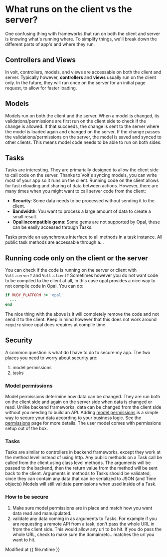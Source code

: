 # What runs on the client vs the server?

One confusing thing with frameworks that run on both the client and server is knowing what's running where.  To simplify things, we'll break down the different parts of app's and where they run.

## Controllers and Views

In volt, controllers, models, and views are accessable on both the client and server.  Typically however, **controllers** and **views** usually run on the client only.  In the future, they will run once on the server for an initial page request, to allow for faster loading.

## Models

Models run on both the client and the server.  When a model is changed, its validations/permissions are first run on the client side to check if the change is allowed.  If that succeeds, the change is sent to the server where the model is loaded again and changed on the server.  If the change passes the validations/permissions on the server, the model is saved and synced to other clients.  This means model code needs to be able to run on both sides.

## Tasks

Tasks are interesting.  They are primarially designed to allow the client side to call code on the server.  Thanks to Volt's syncing models, you can write most of your app so it runs on the client.  Running code on the client allows for fast reloading and sharing of data between actions.  However, there are many times when you might want to call server code from the client:

- **Security**: Some data needs to be processed without sending it to the client.
- **Bandwidth**: You want to process a large amount of data to create a small result.
- **Opal incompatible gems**: Some gems are not supported by Opal, these can be easily accessed through Tasks.

Tasks provide an asynchronus interface to all methods in a task instance.  All public task methods are accessable through a...

## Running code only on the client or the server

You can check if the code is running on the server or client with ```Volt.server?``` and ```Volt.client?```  Sometimes however you do not want code to be compiled to the client at all, in this case opal provides a nice way to not compile code in Opal.  You can do:

```ruby
if RUBY_PLATFORM != 'opal'
  ...
end
```

The nice thing with the above is it will completely remove the code and not send it to the client.  Keep in mind however that this does not work around ```require``` since opal does requires at compile time.

## Security

A common question is what do I have to do to secure my app.  The two places you need to worry about security are:
1) model permissions
2) tasks

### Model permissions

Model permissions determine how data can be changed.  They are run both on the client side and again on the server side when data is changed or read.  Unlike backend frameworks, data can be changed from the client side without you needing to build an API.  Adding [model permissions](docs/permissions.md) is a simple way to secure your data according to your business logic.  See the [permissions](docs/permissions.md) page for more details.  The user model comes with permissions setup out of the box.

### Tasks

Tasks are similar to controllers in backend frameworks, except they work at the method level instead of using http.  Any public methods on a Task call be called from the client using class level methods.  The arguments will be passed to the backend, then the return value from the method will be sent back to the client.  Arguments in methods to Tasks should be validated, since they can contain any data that can be serialized to JSON (and Time objects)  Models will still validate permissions when used inside of a Task.

### How to be secure

1) Make sure model permissions are in place and match how you want data read and manuipulated.
2) validate any data coming in as arguments to Tasks.  For example if you are requesting a remote API from a task, don't pass the whole URL in from the client side.  This would allow any url to be hit.  If you do pass the whole URL, check to make sure the domain/etc.. matches the url you want to hit.

Modified at {{ file.mtime }}
